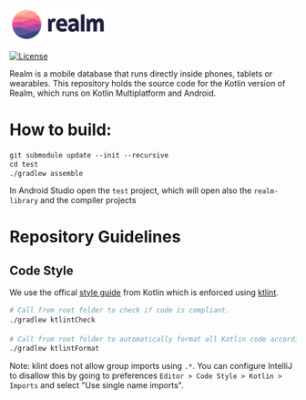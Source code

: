 ![Realm](logo.png)

[![License](https://img.shields.io/badge/License-Apache-blue.svg)](https://github.com/realm/realm-kotlin/blob/master/LICENSE)

Realm is a mobile database that runs directly inside phones, tablets or wearables.
This repository holds the source code for the Kotlin version of Realm, which runs on Kotlin Multiplatform and Android.


# How to build:

```
git submodule update --init --recursive
cd test
./gradlew assemble
```
In Android Studio open the `test` project, which will open also the `realm-library` and the compiler projects


# Repository Guidelines

## Code Style

We use the offical [style guide](https://kotlinlang.org/docs/reference/coding-conventions.html) from Kotlin which is enforced using [ktlint](https://github.com/pinterest/ktlint).

```sh
# Call from root folder to check if code is compliant.
./gradlew ktlintCheck

# Call from root folder to automatically format all Kotlin code according to the code style rules.
./gradlew ktlintFormat
```

Note: klint does not allow group imports using `.*`. You can configure IntelliJ to disallow this by going to preferences `Editor > Code Style > Kotlin > Imports` and select "Use single name imports".
